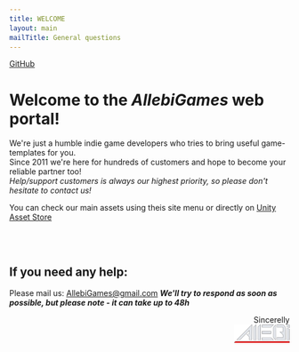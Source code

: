 ```yaml
---
title: WELCOME
layout: main
mailTitle: General questions
---
```


[GitHub](puzzle-kit.md)


# Welcome to the *AllebiGames* web portal!
We're just a humble indie game developers who tries to bring useful game-templates for you. <br>
Since 2011 we're here for hundreds of customers and hope to become your reliable partner too!<br>
*Help/support customers is always our highest priority, so please don't hesitate to contact us!*

You can check our main assets using theis site menu or directly on [Unity Asset Store](https://assetstore.unity.com/publishers/757)

<br>
<br>

## If you need any help:
Please mail us:  AllebiGames@gmail.com
**_We'll try to respond as soon as possible, but please note - it can take up to 48h_**


<div align="right">  
Sincerelly  <br> 
<img src="assets/images/allebi_logo_sm.png" alt="drawing" width="100"/>
</div>

